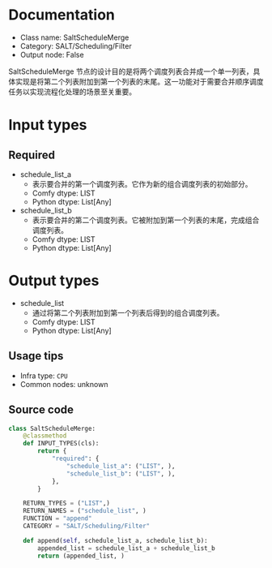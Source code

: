 
# Documentation
- Class name: SaltScheduleMerge
- Category: SALT/Scheduling/Filter
- Output node: False

SaltScheduleMerge 节点的设计目的是将两个调度列表合并成一个单一列表，具体实现是将第二个列表附加到第一个列表的末尾。这一功能对于需要合并顺序调度任务以实现流程化处理的场景至关重要。

# Input types
## Required
- schedule_list_a
    - 表示要合并的第一个调度列表。它作为新的组合调度列表的初始部分。
    - Comfy dtype: LIST
    - Python dtype: List[Any]
- schedule_list_b
    - 表示要合并的第二个调度列表。它被附加到第一个列表的末尾，完成组合调度列表。
    - Comfy dtype: LIST
    - Python dtype: List[Any]

# Output types
- schedule_list
    - 通过将第二个列表附加到第一个列表后得到的组合调度列表。
    - Comfy dtype: LIST
    - Python dtype: List[Any]


## Usage tips
- Infra type: `CPU`
- Common nodes: unknown


## Source code
```python
class SaltScheduleMerge:
    @classmethod
    def INPUT_TYPES(cls):
        return {
            "required": {
                "schedule_list_a": ("LIST", ),
                "schedule_list_b": ("LIST", ),
            },
        }

    RETURN_TYPES = ("LIST",)
    RETURN_NAMES = ("schedule_list", )
    FUNCTION = "append"
    CATEGORY = "SALT/Scheduling/Filter"

    def append(self, schedule_list_a, schedule_list_b):
        appended_list = schedule_list_a + schedule_list_b
        return (appended_list, )

```
